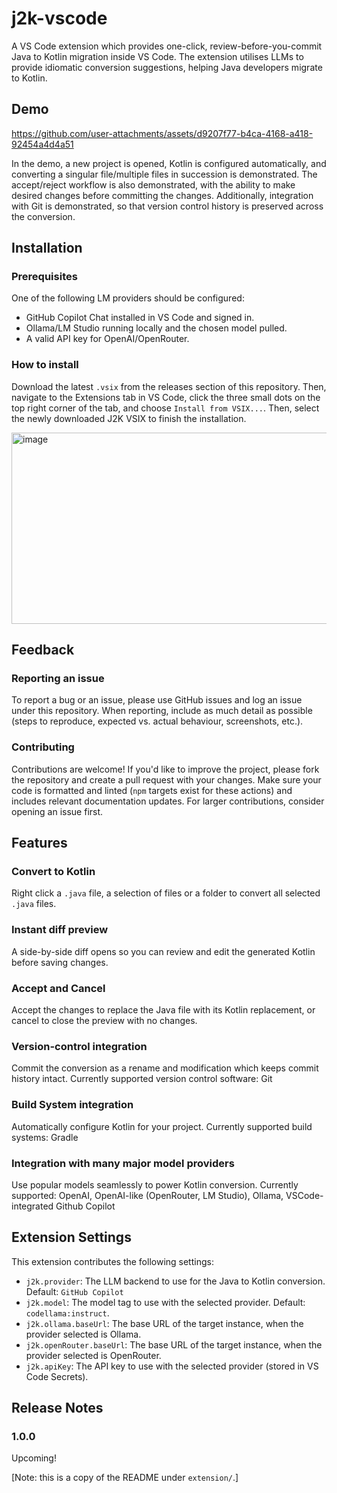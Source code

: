 # j2k-vscode

A VS Code extension which provides one-click, review-before-you-commit Java to Kotlin migration inside VS Code. The extension utilises LLMs to provide idiomatic conversion suggestions, helping Java developers migrate to Kotlin.

## Demo

https://github.com/user-attachments/assets/d9207f77-b4ca-4168-a418-92454a4d4a51

In the demo, a new project is opened, Kotlin is configured automatically, and converting a singular file/multiple files in succession is demonstrated. The accept/reject workflow is also demonstrated, with the ability to make desired changes before committing the changes. Additionally, integration with Git is demonstrated, so that version control history is preserved across the conversion.

## Installation

### Prerequisites

One of the following LM providers should be configured:

* GitHub Copilot Chat installed in VS Code and signed in.
* Ollama/LM Studio running locally and the chosen model pulled.
* A valid API key for OpenAI/OpenRouter.

### How to install

Download the latest `.vsix` from the releases section of this repository. Then, navigate to the Extensions tab in VS Code, click the three small dots on the top right corner of the tab, and choose `Install from VSIX...`. Then, select the newly downloaded J2K VSIX to finish the installation.

<img width="505" height="306" alt="image" src="https://github.com/user-attachments/assets/9315bf87-c3c4-4585-a9b2-a43412b54928" />

## Feedback

### Reporting an issue

To report a bug or an issue, please use GitHub issues and log an issue under this repository. When reporting, include as much detail as possible (steps to reproduce, expected vs. actual behaviour, screenshots, etc.).

### Contributing

Contributions are welcome! If you'd like to improve the project, please fork the repository and create a pull request with your changes. Make sure your code is formatted and linted (`npm` targets exist for these actions) and includes relevant documentation updates. For larger contributions, consider opening an issue first.

## Features

### Convert to Kotlin

Right click a `.java` file, a selection of files or a folder to convert all selected `.java` files.

### Instant diff preview

A side-by-side diff opens so you can review and edit the generated Kotlin before saving changes.

### Accept and Cancel

Accept the changes to replace the Java file with its Kotlin replacement, or cancel to close the preview with no changes.

### Version-control integration

Commit the conversion as a rename and modification which keeps commit history intact. Currently supported version control software: Git

### Build System integration

Automatically configure Kotlin for your project. Currently supported build systems: Gradle

### Integration with many major model providers

Use popular models seamlessly to power Kotlin conversion. Currently supported: OpenAI, OpenAI-like (OpenRouter, LM Studio), Ollama, VSCode-integrated Github Copilot

## Extension Settings

This extension contributes the following settings:

* `j2k.provider`: The LLM backend to use for the Java to Kotlin conversion. Default: `GitHub Copilot`
* `j2k.model`: The model tag to use with the selected provider. Default: `codellama:instruct`.
* `j2k.ollama.baseUrl`: The base URL of the target instance, when the provider selected is Ollama.
* `j2k.openRouter.baseUrl`: The base URL of the target instance, when the provider selected is OpenRouter.
* `j2k.apiKey`: The API key to use with the selected provider (stored in VS Code Secrets).

## Release Notes

### 1.0.0

Upcoming!

[Note: this is a copy of the README under `extension/`.]